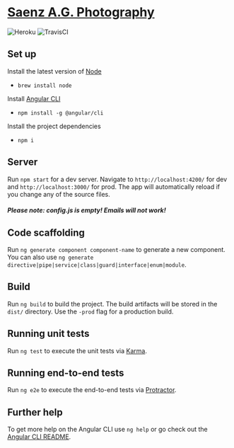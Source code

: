 # [Saenz A.G. Photography](https://www.saenzag.photos)

![Heroku](https://heroku-badge.herokuapp.com/?app=blooming-reef-68251&style=flat)
![TravisCI](https://travis-ci.com/Whamo12/saenzag-photos-www.svg?branch=master)

## Set up

Install the latest version of [Node](https://nodejs.org/en/)
* `brew install node`

Install [Angular CLI](https://github.com/angular/angular-cli)
*  `npm install -g @angular/cli`

Install the project dependencies
* `npm i`

## Server

Run `npm start` for a dev server. Navigate to `http://localhost:4200/` for dev and `http://localhost:3000/` for prod. The app will automatically reload if you change any of the source files.

##### Please note:  config.js is empty!  Emails will not work!

## Code scaffolding

Run `ng generate component component-name` to generate a new component. You can also use `ng generate directive|pipe|service|class|guard|interface|enum|module`.

## Build

Run `ng build` to build the project. The build artifacts will be stored in the `dist/` directory. Use the `-prod` flag for a production build.

## Running unit tests

Run `ng test` to execute the unit tests via [Karma](https://karma-runner.github.io).

## Running end-to-end tests

Run `ng e2e` to execute the end-to-end tests via [Protractor](http://www.protractortest.org/).

## Further help

To get more help on the Angular CLI use `ng help` or go check out the [Angular CLI README](https://github.com/angular/angular-cli/blob/master/README.md).
